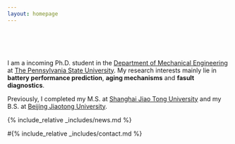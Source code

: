 ```yaml
---
layout: homepage
---
```


<h1 id="about-me"></h1>

<h2 style="margin: 80px 0px 10px;"></h2>

I am a incoming Ph.D. student in the [Department of Mechanical Engineering](https://www.me.psu.edu/) at [The Pennsylvania State University](https://www.psu.edu/). My research interests mainly lie in **battery performance prediction**, **aging mechanisms** and **fasult diagnostics**.

Previously, I completed my M.S. at [Shanghai Jiao Tong University](https://en.sjtu.edu.cn/) and my B.S. at [Beijing Jiaotong University](http://en.njtu.edu.cn/).

{% include_relative _includes/news.md %}

#{% include_relative _includes/contact.md %}
